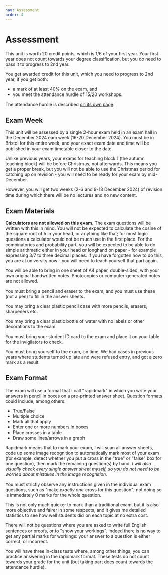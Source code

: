 ```yaml
---
nav: Assessment
order: 4
---
```


# Assessment

This unit is worth 20 credit points, which is 1/6 of your first year. Your first year does not count towards your degree classification, but you do need to pass it to progress to 2nd year.

You get awarded credit for this unit, which you need to progress to 2nd year, if you get both:
  * a mark of at least 40% on the exam, and 
  * you meet the attendance hurdle of 15/20 workshops.

The attendance hurdle is described [on its own page](attendance.md).

## Exam Week

This unit will be assessed by a single 2-hour exam held in an exam hall in the December 2024 eam week (16-20 December 2024). You must be in Bristol for this entire week, and your exact exam date and time will be published in your exam timetable closer to the date.

Unlike previous years, your exams for teaching block 1 (the autumn teaching block) will be before Christmas, not afterwards. This means you get a proper break, but you will not be able to use the Christmas period for catching up on revision - you will need to be ready for your exam by mid-December.

However, you will get two weeks (2-6 and 9-13 December 2024) of revision time during which there will be no lectures and no new content.

## Exam Materials

**Calculators are not allowed on this exam.** The exam questions will be written with this in mind. You will not be expected to calculate the cosine of the square root of 5 in your head, or anything like that; for most logic questions a calculator would not be much use in the first place. For the combinatorics and probability part, you will be expected to be able to do simple arithmetic either in your head or longhand on paper - for example expressing 3/7 to three decimal places. If you have forgotten how to do this, you are at university now - you will need to teach yourself that part again.

You will be able to bring in one sheet of A4 paper, double-sided, with your own original handwritten notes. Photocopies or computer-generated notes are not allowed.

You must bring a pencil and eraser to the exam, and you must use these (not a pen) to fill in the answer sheets.

You may bring a clear plastic pencil case with more pencils, erasers, sharpeners etc.

You may bring a clear plastic bottle of water with no labels or other decorations to the exam.

You must bring your student ID card to the exam and place it on your table for the invigilators to check.

You must bring yourself to the exam, on time. We had cases in previous years where students turned up late and were refused entry, and got a zero mark as a result.

## Exam Format

The exam will use a format that I call "rapidmark" in which you write your answers in pencil in boxes on a pre-printed answer sheet. Question formats could include, among others:

  - True/False
  - Multiple choice
  - Mark all that apply
  - Enter one or more numbers in boxes
  - Place crosses in a table
  - Draw some lines/arrows in a graph

Rapidmark means that to mark your exam, I will scan all answer sheets, code up some image recognition to automatically mark most of your exam (for example, detect whether you put a cross in the "true" or "false" box for one question), then mark the remaining question(s) by hand. _I will also visually check every single answer sheet myself, so you do not need to be worried about mistakes in the image recognition._

You must strictly observe any instructions given in the individual exam questions, such as "make _exactly one_ cross for this question"; not doing so is immedately 0 marks for the whole question.

This is not only much quicker to mark than a traditional exam, but it is also more objective and fairer in some respects, and it gives me detailed statistics to see how well students did on each topic at no extra cost.

There will not be questions where you are asked to write full English sentences or proofs, or to "show your workings". Indeed there is no way to get any partial marks for workings: your answer to a question is either correct, or incorrect.

You will have three in-class tests where, among other things, you can practice answering in the rapidmark format. These tests do not count towards your grade for the unit (but taking part does count towards the attendance hurdle).
